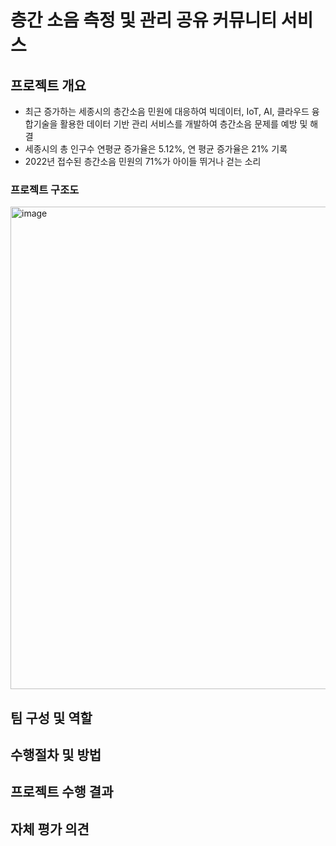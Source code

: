 <h1>층간 소음 측정 및 관리 공유 커뮤니티 서비스</h1>

<h2>프로젝트 개요</h2>

  <ul>
    <li>
      최근 증가하는 세종시의 층간소음 민원에 대응하여 빅데이터, IoT, AI, 클라우드 융합기술을 활용한        데이터 기반 관리 서비스를 개발하여 층간소음 문제를 예방 및 해결
    </li>
    <li>
      세종시의 총 인구수 연평균 증가율은 5.12%, 연 평균 증가율은 21% 기록
    </li>
    <li>
      2022년 접수된 층간소음 민원의 71%가 아이들 뛰거나 걷는 소리
    </li>
  </ul>

  <h3>프로젝트 구조도</h3>

  <img width="772" alt="image" src="https://github.com/bananaisgood/multi-it/assets/112065692/407318db-e4d5-4c16-8e13-5a5461093a64">




  

  
<h2>팀 구성 및 역할</h2>

<h2>수행절차 및 방법</h2>

<h2>프로젝트 수행 결과</h2>

<h2>자체 평가 의견</h2>























